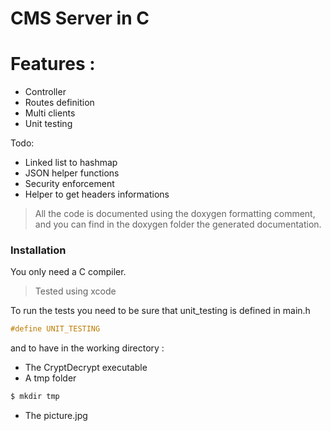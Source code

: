 # CMS Server in C

# Features :

  - Controller
  - Routes definition
  - Multi clients
  - Unit testing

Todo:
  - Linked list to hashmap
  - JSON helper functions
  - Security enforcement
  - Helper to get headers informations

>All the code is documented using the doxygen formatting comment, and you can find in the doxygen folder the generated documentation.

### Installation

You only need a C compiler.
>Tested using xcode


To run the tests you need to be sure that unit_testing is defined in main.h
```C
#define UNIT_TESTING
```
and to have in the working directory :
 * The CryptDecrypt executable
 * A tmp folder
```sh
$ mkdir tmp
```
 * The picture.jpg

